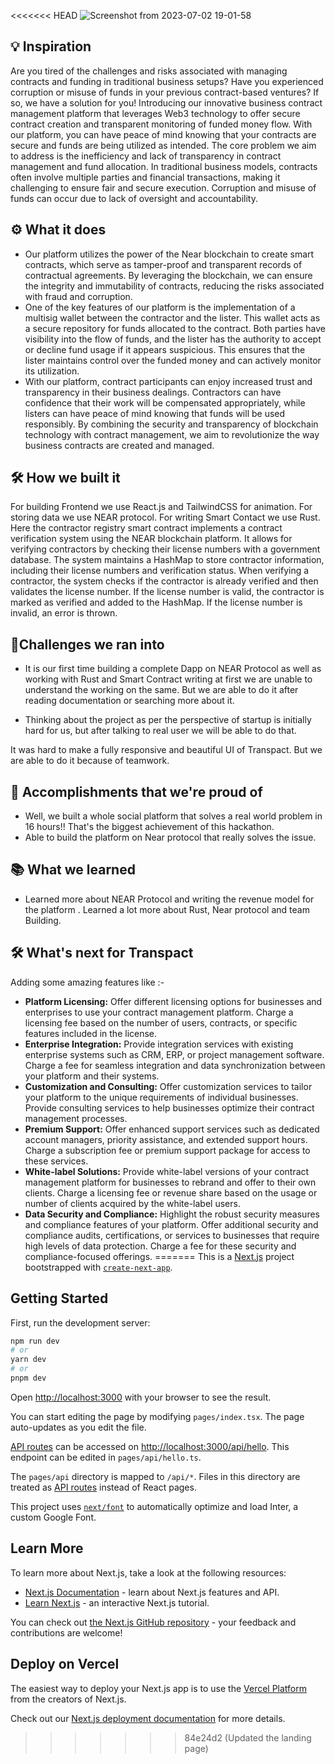 <<<<<<< HEAD
![Screenshot from 2023-07-02 19-01-58](https://github.com/HackArchive/Transpact/assets/81790585/0ff44ded-efc4-4457-9a32-55ea6c8f567e)

## 💡 Inspiration
Are you tired of the challenges and risks associated with managing contracts and funding in traditional business setups? Have you experienced corruption or misuse of funds in your previous contract-based ventures? If so, we have a solution for you!
Introducing our innovative business contract management platform that leverages Web3 technology to offer secure contract creation and transparent monitoring of funded money flow. With our platform, you can have peace of mind knowing that your contracts are secure and funds are being utilized as intended.
The core problem we aim to address is the inefficiency and lack of transparency in contract management and fund allocation. In traditional business models, contracts often involve multiple parties and financial transactions, making it challenging to ensure fair and secure execution. Corruption and misuse of funds can occur due to lack of oversight and accountability.

## ⚙ What it does
- Our platform utilizes the power of the Near blockchain to create smart contracts, which serve as tamper-proof and transparent records of contractual agreements. By leveraging the blockchain, we can ensure the integrity and immutability of contracts, reducing the risks associated with fraud and corruption.
- One of the key features of our platform is the implementation of a multisig wallet between the contractor and the lister. This wallet acts as a secure repository for funds allocated to the contract. Both parties have visibility into the flow of funds, and the lister has the authority to accept or decline fund usage if it appears suspicious. This ensures that the lister maintains control over the funded money and can actively monitor its utilization.
- With our platform, contract participants can enjoy increased trust and transparency in their business dealings. Contractors can have confidence that their work will be compensated appropriately, while listers can have peace of mind knowing that funds will be used responsibly. By combining the security and transparency of blockchain technology with contract management, we aim to revolutionize the way business contracts are created and managed.

## 🛠  How we built it
For building Frontend we use React.js and TailwindCSS for animation. For storing data we use NEAR protocol. For writing Smart Contact we use Rust. Here the contractor registry smart contract implements a contract verification system using the NEAR blockchain platform. It allows for verifying contractors by checking their license numbers with a government database. The system maintains a HashMap to store contractor information, including their license numbers and verification status. When verifying a contractor, the system checks if the contractor is already verified and then validates the license number. If the license number is valid, the contractor is marked as verified and added to the HashMap. If the license number is invalid, an error is thrown.

## 💪Challenges we ran into
- It is our first time building a complete Dapp on NEAR Protocol as well as working with Rust and Smart Contract writing at first we are unable to understand the working on the same. But we are able to do it after reading documentation or searching more about it.

- Thinking about the project as per the perspective of startup is initially hard for us, but after talking to real user we will be able to do that.

It was hard to make a fully responsive and beautiful UI of Transpact. But we are able to do it because of teamwork.

## 📌 Accomplishments that we're proud of
- Well, we built a whole social platform that solves a real world problem in 16 hours!! That's the biggest achievement of this hackathon.
- Able to build the platform on Near protocol that really solves the issue.

## 📚 What we learned
- Learned more about NEAR Protocol and writing the revenue model for the platform . Learned a lot more about Rust, Near protocol and team Building.

## 🛠 What's next for Transpact
Adding some amazing features like :- 
- **Platform Licensing:**     Offer different licensing options for businesses and enterprises to use your contract management platform. Charge a licensing fee based on the number of users, contracts, or specific features included in the license.
 - **Enterprise Integration:** Provide integration services with existing enterprise systems such as CRM, ERP, or project management software. Charge a fee for seamless integration and data synchronization between your platform and their systems.
- **Customization and Consulting:** Offer customization services to tailor your platform to the unique requirements of individual businesses. Provide consulting services to help businesses optimize their contract management processes. 
- **Premium Support:**   Offer enhanced support services such as dedicated account managers, priority assistance, and extended support hours. Charge a subscription fee or premium support package for access to these services.
- **White-label Solutions:**  Provide white-label versions of your contract management platform for businesses to rebrand and offer to their own clients. Charge a licensing fee or revenue share based on the usage or number of clients acquired by the white-label users.
- **Data Security and Compliance:** Highlight the robust security measures and compliance features of your platform. Offer additional security and compliance audits, certifications, or services to businesses that require high levels of data protection. Charge a fee for these security and compliance-focused offerings.
=======
This is a [Next.js](https://nextjs.org/) project bootstrapped with [`create-next-app`](https://github.com/vercel/next.js/tree/canary/packages/create-next-app).

## Getting Started

First, run the development server:

```bash
npm run dev
# or
yarn dev
# or
pnpm dev
```

Open [http://localhost:3000](http://localhost:3000) with your browser to see the result.

You can start editing the page by modifying `pages/index.tsx`. The page auto-updates as you edit the file.

[API routes](https://nextjs.org/docs/api-routes/introduction) can be accessed on [http://localhost:3000/api/hello](http://localhost:3000/api/hello). This endpoint can be edited in `pages/api/hello.ts`.

The `pages/api` directory is mapped to `/api/*`. Files in this directory are treated as [API routes](https://nextjs.org/docs/api-routes/introduction) instead of React pages.

This project uses [`next/font`](https://nextjs.org/docs/basic-features/font-optimization) to automatically optimize and load Inter, a custom Google Font.

## Learn More

To learn more about Next.js, take a look at the following resources:

- [Next.js Documentation](https://nextjs.org/docs) - learn about Next.js features and API.
- [Learn Next.js](https://nextjs.org/learn) - an interactive Next.js tutorial.

You can check out [the Next.js GitHub repository](https://github.com/vercel/next.js/) - your feedback and contributions are welcome!

## Deploy on Vercel

The easiest way to deploy your Next.js app is to use the [Vercel Platform](https://vercel.com/new?utm_medium=default-template&filter=next.js&utm_source=create-next-app&utm_campaign=create-next-app-readme) from the creators of Next.js.

Check out our [Next.js deployment documentation](https://nextjs.org/docs/deployment) for more details.
>>>>>>> 84e24d2 (Updated the landing page)
